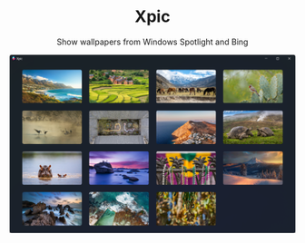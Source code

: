 <div align="center">

# Xpic

Show wallpapers from Windows Spotlight and Bing

![xpic](assets/screenshot.png)

</div>

